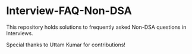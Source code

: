 # Interview-FAQ-Non-DSA
This repository holds solutions to frequently asked Non-DSA questions in Interviews.

Special thanks to Uttam Kumar for contributions!
